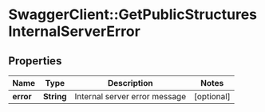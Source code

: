 # SwaggerClient::GetPublicStructuresInternalServerError

## Properties
Name | Type | Description | Notes
------------ | ------------- | ------------- | -------------
**error** | **String** | Internal server error message | [optional] 


